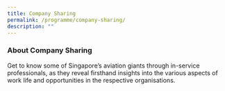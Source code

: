 ```yaml
---
title: Company Sharing
permalink: /programme/company-sharing/
description: ""
---
```

### **About Company Sharing**

Get to know some of Singapore’s aviation giants through in-service professionals, as they reveal firsthand insights into the various aspects of work life and opportunities in the respective organisations.

<style>#main-content .bp-section.bp-section-pagetitle, .bottom-navigation a {background-color: #CB6F31 !important;}</style>